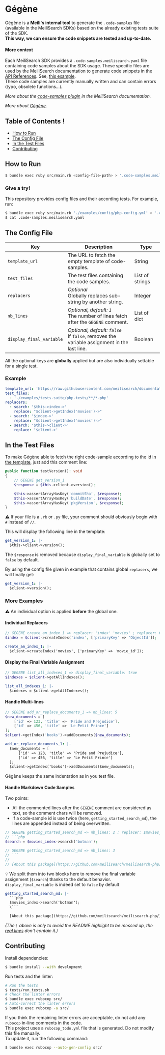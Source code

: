 # Gégène <!-- omit in TOC -->

Gégène is a **Meili's internal tool** to generate the `.code-samples` file (available in the MeiliSearch SDKs) based on the already existing tests suite of the SDK.<br>
**This way, we can ensure the code snippets are tested and up-to-date.**

#### More context <!-- omit in TOC -->

Each MeiliSearch SDK provides a `.code-samples.meilisearch.yaml` file containing code samples about the SDK usage. These specific files are used by the MeiliSearch documentation to generate code snippets in the [API References](https://docs.meilisearch.com/references/). See, [this example](https://docs.meilisearch.com/references/indexes.html#example).<br>
These code samples are currently manually written and can contain errors (typo, obsolete functions...).

_More about the [code-samples plugin](https://github.com/meilisearch/documentation/tree/master/.vuepress/code-samples) in the MeiliSearch documentation._

_More about [Gégène](https://shadoks.fandom.com/fr/wiki/G%C3%A9g%C3%A8ne)._

## Table of Contents ! <!-- omit in TOC -->

- [How to Run](#how-to-run)
- [The Config File](#the-config-file)
- [In the Test Files](#in-the-test-files)
- [Contributing](#contributing)

## How to Run

```bash
$ bundle exec ruby src/main.rb <config-file-path> > '.code-samples.meilisearch.yaml'
```

### Give a try! <!-- omit in TOC -->

This repository provides config files and their according tests. For example, run:

```bash
$ bundle exec ruby src/main.rb './examples/config/php-config.yml' > '.code-samples.meilisearch.yaml'
$ cat .code-samples.meilisearch.yaml
```

## The Config File

| Key                      | Description                                                                                    | Type            |
|--------------------------|------------------------------------------------------------------------------------------------|-----------------|
| `template_url`           | The URL to fetch the empty template of code-samples.                                           | String          |
| `test_files`             | The test files containing the code samples.                                                    | List of strings |
| `replacers`              | _Optional_<br> Globally replaces sub-string by another string.                                 | Integer         |
| `nb_lines`               | _Optional, default: `1`_<br> The number of lines fetch after the `GEGENE` comment.             | List of dict    |
| `display_final_variable` | _Optional, default: `false`_<br> If `false`, removes the variable assignment in the last line. | Boolean         |


All the optional keys are **globally** applied but are also individually settable for a single test.

### Example <!-- omit in TOC -->

```yml
template_url: 'https://raw.githubusercontent.com/meilisearch/documentation/master/.vuepress/public/sample-template.yaml'
test_files:
  - './examples/tests-suite/php-tests/**/*.php'
replacers:
  - search: '$this->index->'
    replace: "$client->getIndex('movies')->"
  - search: '$index->'
    replace: "$client->getIndex('movies')->"
  - search: '$this->client->'
    replace: '$client->'
```

## In the Test Files

To make Gégène able to fetch the right code-sample according to the id [in the template](https://docs.meilisearch.com/sample-template.yaml), just add this comment line:

```php
public function testVersion(): void
{
    // GEGENE get_version_1
    $response = $this->client->version();

    $this->assertArrayHasKey('commitSha', $response);
    $this->assertArrayHasKey('buildDate', $response);
    $this->assertArrayHasKey('pkgVersion', $response);
}
```

⚠️ If your file is a `.rb` or `.py` file, your comment should obviously begin with `#` instead of `//`.

This will display the following line in the template:

```yml
get_version_1: |-
  $this->client->version();
```

The `$response` is removed because `display_final_variable` is globally set to `false` by default.

By using the config file given in example that contains global `replacers`, we will finally get:

```yml
get_version_1: |-
  $client->version();
```

### More Examples <!-- omit in TOC -->

⚠️ An individual option is applied **before** the global one.

#### Individual Replacers <!-- omit in TOC -->

```php
// GEGENE create_an_index_1 => replacer: 'index' 'movies' ; replacer: ObjectId movie_id
$index = $client->createIndex('index', ['primaryKey' => 'ObjectId']);
```

```yml
create_an_index_1: |-
  $client->createIndex('movies', ['primaryKey' => 'movie_id']);
```

#### Display the Final Variable Assignment <!-- omit in TOC -->

```php
// GEGENE list_all_indexes_1 => display_final_variable: true
$indexes = $client->getAllIndexes();
```

```yml
list_all_indexes_1: |-
  $indexes = $client->getAllIndexes();
```

#### Handle Multi-lines <!-- omit in TOC -->

```php
// GEGENE add_or_replace_documents_1 => nb_lines: 5
$new_documents = [
    ['id' => 123, 'title' => 'Pride and Prejudice'],
    ['id' => 456, 'title' => 'Le Petit Prince']
];
$client->getIndex('books')->addDocuments($new_documents);
```

```yml
add_or_replace_documents_1: |-
  $new_documents = [
      ['id' => 123, 'title' => 'Pride and Prejudice'],
      ['id' => 456, 'title' => 'Le Petit Prince']
  ];
  $client->getIndex('books')->addDocuments($new_documents);
```

Gégène keeps the same indentation as in you test file.

#### Handle Markdown Code Samples <!-- omit in TOC -->

Two points:
- All the commented lines after the `GEGENE` comment are considered as text, so the comment chars will be removed.
- If a code-sample id is use twice (here, `getting_started_search_md`), the lines are appended instead of being overwritten.

```php
// GEGENE getting_started_search_md => nb_lines: 2 ; replacer: $movies_index $index
// ```php
$search = $movies_index->search('botman');

// GEGENE getting_started_search_md => nb_lines: 3
// ```
//
// [About this package](https://github.com/meilisearch/meilisearch-php/)
```

💡 We split them into two blocks here to remove the final variable assignment (`$search`) thanks to the default behavior.<br>
`display_final_variable` is indeed set to `false` by default

```yml
getting_started_search_md: |-
  ```php
  $movies_index->search('botman');
  \```

  [About this package](https://github.com/meilisearch/meilisearch-php/)
```

*(The `\` above is only to avoid the README highlight to be messed up, the [real lines](https://github.com/curquiza/gegene/blob/370c62a807a73d59da525311b3b062235cdf70fc/tests/expected-output-php.yml#L137-L142) don't contain it.)*

## Contributing

Install dependencies:

```bash
$ bundle install --with development
```

Run tests and the linter:

```bash
# Run the tests
$ tests/run_tests.sh
# Check the linter errors
$ bundle exec rubocop src/
# Auto-correct the linter errors
$ bundle exec rubocop -a src/
```

If you think the remaining linter errors are acceptable, do not add any `rubocop` in-line comments in the code.<br>
This project uses a `rubocop_todo.yml` file that is generated. Do not modify this file manually.<br>
To update it, run the following command:

```bash
$ bundle exec rubocop --auto-gen-config src/
```
